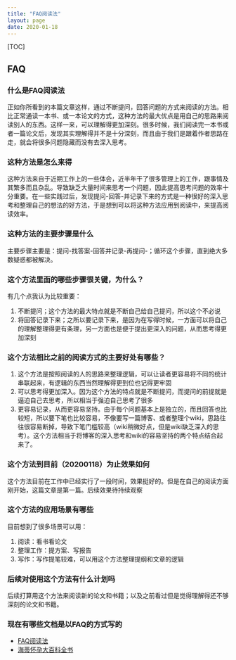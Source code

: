```yaml
---
title: "FAQ阅读法"
layout: page
date: 2020-01-18
---
```


[TOC]

## FAQ

### 什么是FAQ阅读法
正如你所看到的本篇文章这样，通过不断提问，回答问题的方式来阅读的方法。相比正常通读一本书、或一本论文的方式，这种方法的最大优点是用自己的思路来阅读别人的东西。这样一来，可以理解得更加深刻。很多时候，我们阅读完一本书或者一篇论文后，发现其实理解得并不是十分深刻，而且由于我们是跟着作者思路在走，就会将很多问题隐藏而没有去深入思考。

### 这种方法是怎么来得
这种方法来自于近期工作上的一些体会，近半年干了很多管理上的工作，跟事情及其繁多而且杂乱。导致缺乏大量时间来思考一个问题，因此提高思考问题的效率十分重要。在一些实践过后，发现提问-回答-并记录下来的方式是一种很好的深入思考和整理自己的想法的好方法，于是想到可以将这种方法应用到阅读中，来提高阅读效率。

### 这种方法的主要步骤是什么
主要步骤主要是：提问-找答案-回答并记录-再提问-；循环这个步骤，直到绝大多数疑惑都被解决。

### 这个方法里面的哪些步骤很关键，为什么？
有几个点我认为比较重要：
1. 不断提问；这个方法的最大特点就是不断自己给自己提问，所以这个不必说
2. 将回答记录下来；之所以要记录下来，是因为在写得时候，一方面可以将自己的理解整理得更有条理，另一方面也是便于提出更深入的问题，从而思考得更加深刻

### 这个方法相比之前的阅读方式的主要好处有哪些？
1. 这个方法是按照阅读的人的思路来整理逻辑，可以让读者更容易将不同的统计串联起来，有逻辑的东西当然理解得更到位也记得更牢固
2. 可以思考得更加深入。因为这个方法的特点就是不断提问，而提问的前提就是逼迫自己去思考，所以相当于强迫自己思考了很多
3. 更容易记录，从而更容易坚持。由于每个问题基本上是独立的，而且回答也比较短，所以要下笔也比较容易，不像要写一篇博客、或者整理个wiki，思路往往很容易断掉，导致下笔门槛较高（wiki稍微好点，但是wiki缺乏深入的思考）。这个方法相当于将博客的深入思考和wiki的容易坚持的两个特点结合起来了。

### 这个方法到目前（20200118）为止效果如何
这个方法目前在工作中已经实行了一段时间，效果挺好的。但是在自己的阅读方面刚开始，这篇文章是第一篇。后续效果待持续观察

### 这个方法的应用场景有哪些
目前想到了很多场景可以用：
1. 阅读：看书看论文
2. 整理工作：提方案、写报告
3. 写作：写作提笔较难，可以用这个方法整理提纲和文章的逻辑

### 后续对使用这个方法有什么计划吗
后续打算用这个方法来阅读新的论文和书籍；以及之前看过但是觉得理解得还不够深刻的论文和书籍。

### 现在有哪些文档是以FAQ的方式写的
- [FAQ阅读法](/wiki/about/faq-learning.html)
- [海蒂怀孕大百科全书](/wiki/baby/baby-heidi.html)
